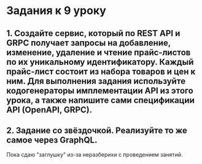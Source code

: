 # Задания к 9 уроку

## 1. Создайте сервис, который по REST API и GRPC получает запросы на добавление, изменение, удаление и чтение прайс-листов по их уникальному идентификатору. Каждый прайс-лист состоит из набора товаров и цен к ним. Для выполнения задания используйте кодогенераторы имплементации API из этого урока, а также напишите сами спецификации API (OpenAPI, GRPC).
## 2. Задание со звёздочкой. Реализуйте то же самое через GraphQL.

Пока сдаю "заглушку" из-за неразберихи с проведением занятий. 
